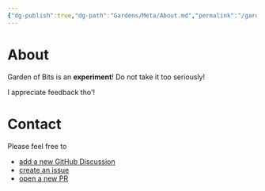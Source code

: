 ```yaml
---
{"dg-publish":true,"dg-path":"Gardens/Meta/About.md","permalink":"/gardens/meta/about/"}
---
```


# About

Garden of Bits is an **experiment**! Do not take it too seriously!

I appreciate feedback tho'!

# Contact

Please feel free to 
- [add a new GitHub Discussion](https://github.com/tardigrde/gardenofbits/discussions/new/choose)
- [create an issue](https://github.com/tardigrde/gardenofbits/issues/new/choose)
- [open a new PR](https://github.com/tardigrde/gardenofbits/compare)

